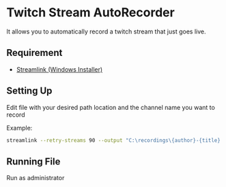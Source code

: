 # Twitch Stream AutoRecorder
It allows you to automatically record a twitch stream that just goes live.

## Requirement
- [Streamlink (Windows Installer)](https://github.com/streamlink/windows-builds/releases)

## Setting Up
Edit file with your desired path location and the channel name you want to record

Example:
```bash
streamlink --retry-streams 90 --output "C:\recordings\{author}-{title}.ts" https://twitch.tv/channelname best
```

## Running File
Run as administrator
